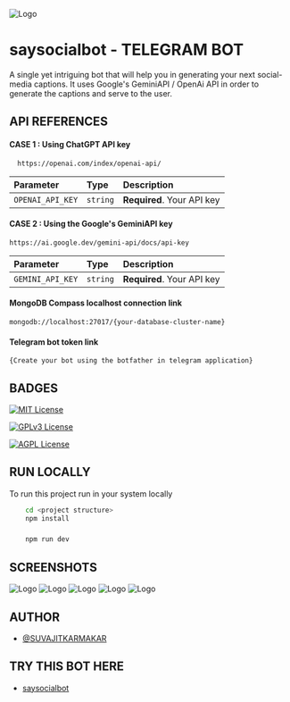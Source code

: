 
![Logo](images/SAY-SOCIAL-LOGO.jpeg)


# saysocialbot - TELEGRAM BOT 
A single yet intriguing bot that will help you in generating your next social-media captions. It uses Google's GeminiAPI / OpenAi API in order to generate the captions and serve to the user.


## API REFERENCES

#### CASE 1 : Using ChatGPT API key 

```http
  https://openai.com/index/openai-api/
```

| Parameter | Type     | Description                |
| :-------- | :------- | :------------------------- |
| `OPENAI_API_KEY` | `string` | **Required**. Your API key |

#### CASE 2 : Using the Google's GeminiAPI key

```http
https://ai.google.dev/gemini-api/docs/api-key
```

| Parameter | Type     | Description                       |
| :-------- | :------- | :-------------------------------- |
| `GEMINI_API_KEY`      | `string` | **Required**. Your API key|

#### MongoDB Compass localhost connection link 
```http
mongodb://localhost:27017/{your-database-cluster-name}
```

#### Telegram bot token link 
```http
{Create your bot using the botfather in telegram application}
```


## BADGES


[![MIT License](https://img.shields.io/badge/License-MIT-green.svg)](https://choosealicense.com/licenses/mit/)

[![GPLv3 License](https://img.shields.io/badge/License-GPL%20v3-yellow.svg)](https://opensource.org/licenses/)

[![AGPL License](https://img.shields.io/badge/license-AGPL-blue.svg)](http://www.gnu.org/licenses/agpl-3.0)


## RUN LOCALLY

To run this project run in your system locally

```bash
    cd <project structure>
    npm install 
```
### 

```bash
    npm run dev
```

## SCREENSHOTS
![Logo](images/image_one.png)
![Logo](images/image_two.png)
![Logo](images/image_three.png)
![Logo](images/image_four.png)
![Logo](images/image_five.png)


## AUTHOR

- [@SUVAJITKARMAKAR](https://www.github.com/SUVAJITKARMAKAR)

## TRY THIS BOT HERE 
- [saysocialbot](https://t.me/saysocialbot)

